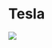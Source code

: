 # Tesla
<img src="https://user-images.githubusercontent.com/75102304/149445708-a46028c0-2bae-401a-99e3-6bc7b24710ab.png"/>

